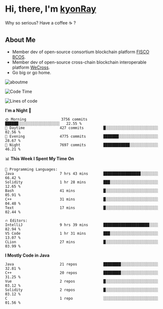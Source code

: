 # Hi, there, I'm [kyonRay](https://kyonRay.github.io)

Why so serious? Have a coffee ☕️ ?

## About Me

- Member dev of open-source consortium blockchain platform [FISCO BCOS](https://github.com/FISCO-BCOS).
- Member dev of open-source cross-chain blockchain interoperable platform [WeCross](https://github.com/WeBankBlockchain/WeCross).
- Go big or go home.

![aboutme](https://github-readme-stats.vercel.app/api?username=kyonRay&count_private=true&show_icons=true)

<!-- ![top-langs](https://github-readme-stats.vercel.app/api/top-langs/?username=kyonRay&layout=compact&hide=shell,html) -->

<!--START_SECTION:waka-->
![Code Time](http://img.shields.io/badge/Code%20Time-262%20hrs%2052%20mins-blue)

![Lines of code](https://img.shields.io/badge/From%20Hello%20World%20I%27ve%20Written-13.1%20million%20lines%20of%20code-blue)

**I'm a Night 🦉** 

```text
🌞 Morning                3756 commits        ██████░░░░░░░░░░░░░░░░░░░   22.55 % 
🌆 Daytime                427 commits         █░░░░░░░░░░░░░░░░░░░░░░░░   02.56 % 
🌃 Evening                4775 commits        ███████░░░░░░░░░░░░░░░░░░   28.67 % 
🌙 Night                  7697 commits        ████████████░░░░░░░░░░░░░   46.21 % 
```


📊 **This Week I Spent My Time On** 

```text
💬 Programming Languages: 
Java                     7 hrs 43 mins       █████████████████░░░░░░░░   66.42 % 
Solidity                 1 hr 28 mins        ███░░░░░░░░░░░░░░░░░░░░░░   12.65 % 
Bash                     41 mins             █░░░░░░░░░░░░░░░░░░░░░░░░   05.91 % 
C++                      31 mins             █░░░░░░░░░░░░░░░░░░░░░░░░   04.48 % 
Text                     17 mins             █░░░░░░░░░░░░░░░░░░░░░░░░   02.44 % 

🔥 Editors: 
IntelliJ                 9 hrs 39 mins       █████████████████████░░░░   82.94 % 
VS Code                  1 hr 31 mins        ███░░░░░░░░░░░░░░░░░░░░░░   13.07 % 
CLion                    27 mins             █░░░░░░░░░░░░░░░░░░░░░░░░   03.99 % 
```

**I Mostly Code in Java** 

```text
Java                     21 repos            ████████░░░░░░░░░░░░░░░░░   32.81 % 
C++                      20 repos            ████████░░░░░░░░░░░░░░░░░   31.25 % 
Vue                      2 repos             █░░░░░░░░░░░░░░░░░░░░░░░░   03.12 % 
Solidity                 2 repos             █░░░░░░░░░░░░░░░░░░░░░░░░   03.12 % 
C                        1 repo              ░░░░░░░░░░░░░░░░░░░░░░░░░   01.56 % 
```




<!--END_SECTION:waka-->
